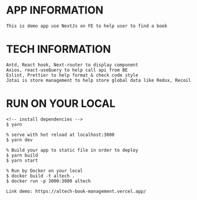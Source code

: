 # APP INFORMATION

    This is demo app use NextJs on FE to help user to find a book

# TECH INFORMATION

    Antd, React hook, Next-router to display component
    Axios, react-useQuery to help call api from BE
    Eslint, Prettier to help format & check code style
    Jotai is store management to help store global data like Redux, Recoil

# RUN ON YOUR LOCAL

    <!-- install dependencies -->
    $ yarn

    % serve with hot reload at localhost:3000
    $ yarn dev

    % Build your app to static file in order to deploy
    $ yarn build
    $ yarn start

    % Run by Docker on your local
    $ docker build -t altech .
    $ docker run -p 3000:3000 altech

    Link demo: https://altech-book-management.vercel.app/
